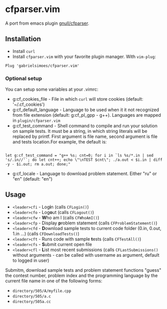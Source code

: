 # cfparser.vim
A port from emacs plugin [gnull/cfparser](https://github.com/gnull/cfparser).

## Installation
- Install `curl`
- Install `cfparser.vim` with your favorite plugin manager. With `vim-plug`:

```
Plug 'gabrielsimoes/cfparser.vim'
```

### Optional setup
You can setup some variables at your .vimrc:
- g:cf_cookies_file - File in which `curl` will store cookies (default: '~/.cf_cookies')
- g:cf_default_language - Language to be used when it it not recognized from file extension (default: g:cf_pl_gpp - g++). Languages are mapped in `plugin/cfparser.vim`
- g:cf_test_command - Shell command to compile and run your solution on sample tests. It must be a string, in which string literals will be replaced by printf. First argument is file name, second argument is file and tests location.For example, the default is:

```

let g:cf_test_command = "g++ %s; cnt=0; for i in `ls %s/*.in | sed 's/.in//'`; do let cnt++; echo \"\nTEST $cnt\"; ./a.out < $i.in | diff -y - $i.out; rm a.out; done;"

```
- g:cf_locale - Language to download problem statement. Either "ru" or "en" (default: "en")

## Usage
- `<leader>cfi` - Log**i**n (calls `CFLogin()`)
- `<leader>cfo` - Log**o**ut (calls `CFLogout()`)
- `<leader>cfw` - **W**ho am I (calls `CFWhoAmI()`)
- `<leader>cfp` - Display **p**roblem statement (calls `CFProblemStatement()`)
- `<leader>cfd` - **D**ownload sample tests to current code folder (0.in, 0.out, 1.in ...) (calls `CFDownloadTests()`)
- `<leader>cft` - Runs code with sample **t**ests (calls `CFTestAll()`)
- `<leader>cfs` - **S**ubmit current open file
- `<leader>cfl` - **L**ist most recent submissions (calls `CFLastSubmissions()` without arguments - can be called with username as argument, default to logged in user)

Submitm, download sample tests and problem statement functions "guess" the contest number, problem index and the programming language by the current file name in one of the following forms:
- `directory/505/A/myfile.cpp`
- `directory/505/a.c`
- `directory/505a.cc`
